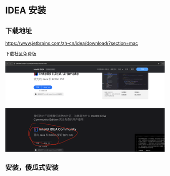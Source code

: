 # IDEA 安装

## 下载地址

https://www.jetbrains.com/zh-cn/idea/download/?section=mac

下载社区免费版

![012](./pics/012.png)

## 安装，傻瓜式安装